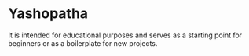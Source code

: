 # Yashopatha
It is intended for educational purposes and serves as a starting point for beginners or as a boilerplate for new projects.
